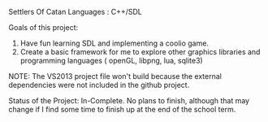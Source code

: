 Settlers Of Catan
Languages : C++/SDL


Goals of this project:
1) Have fun learning SDL and implementing a coolio game.
2) Create a basic framework for me to explore other graphics libraries and
	programming languages ( openGL, libpng, lua, sqlite3) 

NOTE:
The VS2013 project file won't build because the external dependencies were not
included in the github project.

Status of the Project:
In-Complete. No plans to finish, although that may change if I find some time
to finish up at the end of the school term.
